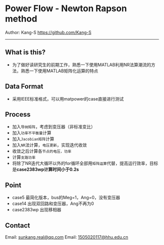 # Power Flow - Newton Rapson method
Author: Kang-S <https://github.com/Kang-S>

------
## What is this?
* 为了做好读研究生的前期工作，熟悉一下使用MATLAB利用NR法算潮流的方法，熟悉一下使用MATLAB矩阵化运算的特点

## Data Format
* 采用IEEE标准格式，可以用matpower的case直接进行测试

## Process
* 加入`导纳矩阵`，考虑到变压器（非标准变比）
* 加入`功率不平衡量`计算
* 加入`Jacobian矩阵`计算
* 加入`NR`法计算，`电压更新`，实现迭代收敛
* 收敛之后计算各`节点的电压，功率`
* 计算`支路功率`
* 将除了NR迭代大循环以外的for循环全部用`矩阵运算`代替，提高运行效率，目标是**case2383wp计算时间小于0.2s**

## Point
* case5  最简化版本，bus的Meg=1，Ang=0，没有变压器
* case14 出现双回路和变压器，Ang不再为0
* case2383wp 出现移相器

## Contact
Email: sunkang.real@qq.com
Email: 1505020117@hhu.edu.cn